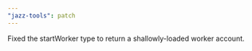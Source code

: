 ```yaml
---
"jazz-tools": patch
---
```


Fixed the startWorker type to return a shallowly-loaded worker account.
